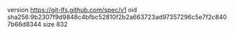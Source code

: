 version https://git-lfs.github.com/spec/v1
oid sha256:9b2307f9d9848c4bfbc52810f2b2a663723ad97357296c5e7f2c8407b66d8344
size 832
